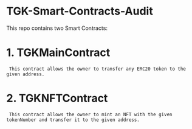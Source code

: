 # TGK-Smart-Contracts-Audit

This repo contains two Smart Contracts:

# 1. TGKMainContract
     This contract allows the owner to transfer any ERC20 token to the given address.
     
# 2. TGKNFTContract
     This contract allows the owner to mint an NFT with the given tokenNumber and transfer it to the given address.

